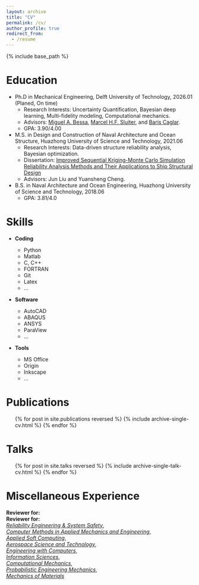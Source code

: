 ```yaml
---
layout: archive
title: "CV"
permalink: /cv/
author_profile: true
redirect_from:
  - /resume
---
```


{% include base_path %}

Education
======
* Ph.D in Mechanical Engineering,  Delft University of Technology, 2026.01 (Planed, On time)
  - Research Interests: Uncertainty Quantification, Bayesian deep learning, Multi-fidelity modeling, Computational mechanics.
  - Advisors: [Miguel A. Bessa](https://vivo.brown.edu/display/mbessa),  [Marcel H.F. Sluiter](https://www.tudelft.nl/staff/m.h.f.sluiter/), and [Baris Caglar](https://www.tudelft.nl/en/staff/b.caglar/).
  - GPA: 3.90/4.00
* M.S. in Design and Construction of Naval Architecture and Ocean Structure, Huazhong University of Science and Technology,  2021.06 
  - Research Interests: Data-driven structure reliability analysis, Bayesian optimization.
  - Dissertation: [Improved Sequential Kriging-Monte Carlo
Simulation Reliability Analysis Methods and Their
Applications to Ship Structural Design](https://www.cnki.net/KCMS/detail/detail.aspx?dbcode=CMFD&dbname=CMFD202301&filename=1021906307.nh&uniplatform=OVERSEA&v=VZdhFXlVECKUV7yuQ7LGxrhw5S_6T2HOrzwl39VSs0cfkVN1kOfxDk7ixYymObLB)
  - Advisors: Jun Liu and Yuansheng Cheng.
* B.S. in Naval Architecture and Ocean Engineering, Huazhong University of Science and Technology, 2018.06
  - GPA: 3.81/4.0

<!-- Work experience
======
* Spring 2024: Academic Pages Collaborator
  * GitHub University
  * Duties includes: Updates and improvements to template
  * Supervisor: The Users

* Fall 2015: Research Assistant
  * GitHub University
  * Duties included: Merging pull requests
  * Supervisor: Professor Hub

* Summer 2015: Research Assistant
  * GitHub University
  * Duties included: Tagging issues
  * Supervisor: Professor Git
   -->
Skills
======
* **Coding**
  * Python
  * Matlab
  * C, C++
  * FORTRAN
  * Git
  * Latex
  * ...
* **Software**
  * AutoCAD
  * ABAQUS
  * ANSYS
  * ParaView
  * ...

* **Tools**
  * MS Office
  * Origin
  * Inkscape
  * ...

Publications
======
  <ul>{% for post in site.publications reversed %}
    {% include archive-single-cv.html %}
  {% endfor %}</ul>
  
Talks
======
  <ul>{% for post in site.talks reversed %}
    {% include archive-single-talk-cv.html  %}
  {% endfor %}</ul>
  
<!-- Teaching
======
  <ul>{% for post in site.teaching reversed %}
    {% include archive-single-cv.html %}
  {% endfor %}</ul> -->
  
Miscellaneous Experience
======
**Reviewer for:**  
**Reviewer for:**  
[*Reliability Engineering & System Safety*](https://www.sciencedirect.com/journal/reliability-engineering-and-system-safety),  
[*Computer Methods in Applied Mechanics and Engineering*](https://www.sciencedirect.com/journal/computer-methods-in-applied-mechanics-and-engineering),  
[*Applied Soft Computing*](https://www.sciencedirect.com/journal/applied-soft-computing),  
[*Aerospace Science and Technology*](https://www.sciencedirect.com/journal/aerospace-science-and-technology),  
[*Engineering with Computers*](https://www.springer.com/journal/366),  
[*Information Sciences*](https://www.sciencedirect.com/journal/information-sciences),  
[*Computational Mechanics*](https://www.springer.com/journal/466),  
[*Probabilistic Engineering Mechanics*](https://www.sciencedirect.com/journal/probabilistic-engineering-mechanics),  
[*Mechanics of Materials*](https://www.sciencedirect.com/journal/mechanics-of-materials)